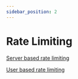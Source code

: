 ```yaml
---
sidebar_position: 2
---
```

# Rate Limiting

[Server based rate limiting](Server%20based%20rate%20limiting)

[User based rate limiting](User%20based%20rate%20limiting)